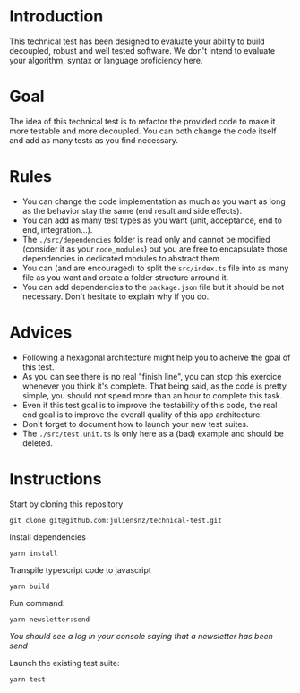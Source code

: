 # Introduction

This technical test has been designed to evaluate your ability to build decoupled, robust and well tested software. We don't intend to evaluate your algorithm, syntax or language proficiency here.

# Goal

The idea of this technical test is to refactor the provided code to make it more testable and more decoupled. You can both change the code itself and add as many tests as you find necessary.

# Rules

- You can change the code implementation as much as you want as long as the behavior stay the same (end result and side effects).
- You can add as many test types as you want (unit, acceptance, end to end, integration...).
- The `./src/dependencies` folder is read only and cannot be modified (consider it as your `node_modules`) but you are free to encapsulate those dependencies in dedicated modules to abstract them.
- You can (and are encouraged) to split the `src/index.ts` file into as many file as you want and create a folder structure arround it.
- You can add dependencies to the `package.json` file but it should be not necessary. Don't hesitate to explain why if you do.

# Advices

- Following a hexagonal architecture might help you to acheive the goal of this test.
- As you can see there is no real "finish line", you can stop this exercice whenever you think it's complete. That being said, as the code is pretty simple, you should not spend more than an hour to complete this task.
- Even if this test goal is to improve the testability of this code, the real end goal is to improve the overall quality of this app architecture.
- Don't forget to document how to launch your new test suites.
- The `./src/test.unit.ts` is only here as a (bad) example and should be deleted.

# Instructions

Start by cloning this repository

    git clone git@github.com:juliensnz/technical-test.git

Install dependencies

    yarn install

Transpile typescript code to javascript

    yarn build

Run command:

    yarn newsletter:send

_You should see a log in your console saying that a newsletter has been send_

Launch the existing test suite:

    yarn test
